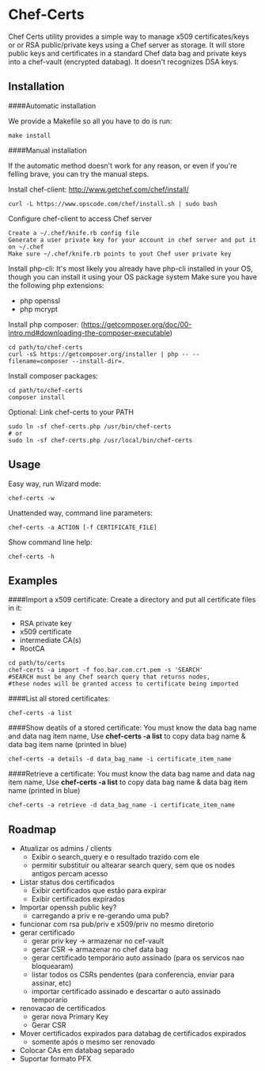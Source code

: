 Chef-Certs
==========

Chef Certs utility provides a simple way to manage x509 certificates/keys or or RSA public/private keys using a Chef server as storage.
It will store public keys and certificates in a standard Chef data bag and private keys into a chef-vault (encrypted databag).
It doesn't recognizes DSA keys.

Installation
------------

####Automatic installation

We provide a Makefile so all you have to do is run:

    make install

####Manual installation

If the automatic method doesn't work for any reason, or even if you're felling brave, you can try the manual steps.

Install chef-client:
<http://www.getchef.com/chef/install/>

    curl -L https://www.opscode.com/chef/install.sh | sudo bash

Configure chef-client to access Chef server

    Create a ~/.chef/knife.rb config file
    Generate a user private key for your account in chef server and put it on ~/.chef
    Make sure ~/.chef/knife.rb points to yout Chef user private key

Install php-cli:
It's most likely you already have php-cli installed in your OS,
though you can install it using your OS package system
Make sure you have the following php extensions:

  - php openssl
  - php mcrypt

Install php composer:
(https://getcomposer.org/doc/00-intro.md#downloading-the-composer-executable)

    cd path/to/chef-certs
    curl -sS https://getcomposer.org/installer | php -- --filename=composer --install-dir=.

Install composer packages:

    cd path/to/chef-certs
    composer install

Optional: Link chef-certs to your PATH

    sudo ln -sf chef-certs.php /usr/bin/chef-certs
    # or
    sudo ln -sf chef-certs.php /usr/local/bin/chef-certs

Usage
-----

Easy way, run Wizard mode:

    chef-certs -w

Unattended way, command line parameters:

    chef-certs -a ACTION [-f CERTIFICATE_FILE]

Show command line help:

    chef-certs -h

Examples
--------

####Import a x509 certificate:
Create a directory and put all certificate files in it:
* RSA private key
* x509 certificate
* intermediate CA(s)
* RootCA

<b></b>

    cd path/to/certs
    chef-certs -a import -f foo.bar.com.crt.pem -s 'SEARCH'
    #SEARCH must be any Chef search query that returns nodes,
    #these nodes will be granted access to certificate being imported

####List all stored certificates:

    chef-certs -a list

####Show deatils of a stored certificate:
You must know the data bag name and data nag item name,
Use **chef-certs -a list** to copy data bag name & data bag item name (printed in blue)

    chef-certs -a details -d data_bag_name -i certificate_item_name

####Retrieve a certificate:
You must know the data bag name and data nag item name,
Use **chef-certs -a list** to copy data bag name & data bag item name (printed in blue)

    chef-certs -a retrieve -d data_bag_name -i certificate_item_name

Roadmap
-------

* Atualizar os admins / clients
   - Exibir o search_query e o resultado trazido com ele
   - permitir substituir ou altearar search query, sem que os nodes antigos percam acesso
* Listar status dos certificados
   - Exibir certificados que estão para expirar
   - Exibir certificados expirados
* Importar openssh public key?
   - carregando a priv e re-gerando uma pub?
* funcionar com rsa pub/priv e x509/priv no mesmo diretorio
* gerar certificado
   - gerar priv key -> armazenar no cef-vault
   - gerar CSR -> armazenar no chef data bag
   - gerar certificado temporário auto assinado (para os servicos nao bloquearam)
   - listar todos os CSRs pendentes (para conferencia, enviar para assinar, etc)
   - importar certificado assinado e descartar o auto assinado temporario
* renovacao de certificados
   - gerar nova Primary Key
   - Gerar CSR
* Mover certificados expirados para databag de certificados expirados
   - somente após o mesmo ser renovado
* Colocar CAs em databag separado
* Suportar formato PFX

